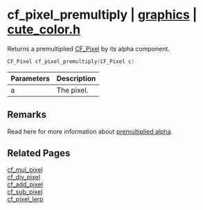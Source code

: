 # cf_pixel_premultiply | [graphics](https://github.com/RandyGaul/cute_framework/blob/master/docs/graphics/README.md) | [cute_color.h](https://github.com/RandyGaul/cute_framework/blob/master/include/cute_color.h)

Returns a premultiplied [CF_Pixel](https://github.com/RandyGaul/cute_framework/blob/master/docs/graphics/cf_pixel.md) by its alpha component.

```cpp
CF_Pixel cf_pixel_premultiply(CF_Pixel c)
```

Parameters | Description
--- | ---
a | The pixel.

## Remarks

Read here for more information about [premultiplied alpha](https://limnu.com/premultiplied-alpha-primer-artists/).

## Related Pages

[cf_mul_pixel](https://github.com/RandyGaul/cute_framework/blob/master/docs/graphics/cf_mul_pixel.md)  
[cf_div_pixel](https://github.com/RandyGaul/cute_framework/blob/master/docs/graphics/cf_div_pixel.md)  
[cf_add_pixel](https://github.com/RandyGaul/cute_framework/blob/master/docs/graphics/cf_add_pixel.md)  
[cf_sub_pixel](https://github.com/RandyGaul/cute_framework/blob/master/docs/graphics/cf_sub_pixel.md)  
[cf_pixel_lerp](https://github.com/RandyGaul/cute_framework/blob/master/docs/graphics/cf_pixel_lerp.md)  
